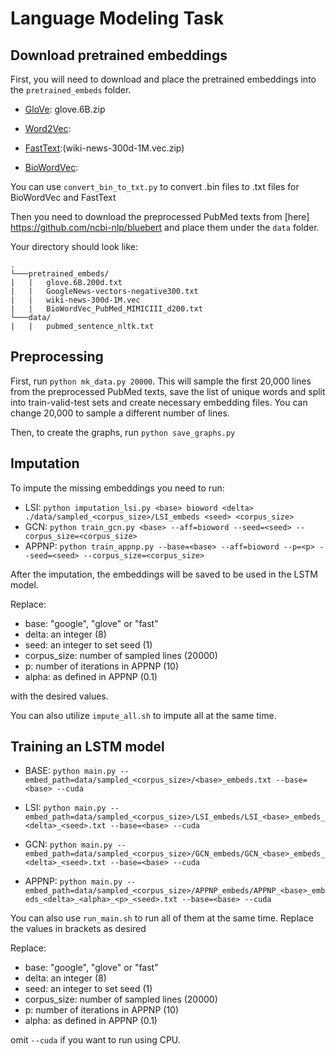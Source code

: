 # Language Modeling Task


## Download pretrained embeddings

First, you will need to download and place the pretrained embeddings into the `pretrained_embeds` folder.

* [GloVe](https://nlp.stanford.edu/projects/glove/): glove.6B.zip

* [Word2Vec](https://code.google.com/archive/p/word2vec/): 

* [FastText](https://fasttext.cc/docs/en/english-vectors.html):(wiki-news-300d-1M.vec.zip)

* [BioWordVec](https://github.com/ncbi-nlp/BioSentVec): 

You can use `convert_bin_to_txt.py` to convert .bin files to .txt files for BioWordVec and FastText

Then you need to download the preprocessed PubMed texts from [here] https://github.com/ncbi-nlp/bluebert and place them under the `data` folder.

Your directory should look like:

```
.
└───pretrained_embeds/
|   |   glove.6B.200d.txt
|   |   GoogleNews-vectors-negative300.txt
|   |   wiki-news-300d-1M.vec
|   |   BioWordVec_PubMed_MIMICIII_d200.txt
└───data/
|   |   pubmed_sentence_nltk.txt

```


## Preprocessing

First, run `python mk_data.py 20000`. This will sample the first 20,000 lines from the preprocessed PubMed texts, save the list of unique words and split into train-valid-test sets and create necessary embedding files. You can change 20,000 to sample a different number of lines.

Then, to create the graphs, run `python save_graphs.py`

## Imputation

To impute the missing embeddings you need to run:

* LSI: `python imputation_lsi.py <base> bioword <delta> ./data/sampled_<corpus_size>/LSI_embeds <seed> <corpus_size>`
* GCN: `python train_gcn.py <base> --aff=bioword --seed=<seed> --corpus_size=<corpus_size>`
* APPNP: `python train_appnp.py --base=<base> --aff=bioword --p=<p> --seed=<seed> --corpus_size=<corpus_size>`

After the imputation, the embeddings will be saved to be used in the LSTM model.

Replace:
* base: "google", "glove" or "fast"
* delta: an integer (8)
* seed: an integer to set seed (1)
* corpus_size: number of sampled lines (20000)
* p: number of iterations in APPNP (10)
* alpha: as defined in APPNP (0.1)

with the desired values.

You can also utilize `impute_all.sh` to impute all at the same time.

## Training an LSTM model

* BASE: `python main.py --embed_path=data/sampled_<corpus_size>/<base>_embeds.txt --base=<base> --cuda`

* LSI: `python main.py --embed_path=data/sampled_<corpus_size>/LSI_embeds/LSI_<base>_embeds_<delta>_<seed>.txt --base=<base> --cuda`

* GCN: `python main.py --embed_path=data/sampled_<corpus_size>/GCN_embeds/GCN_<base>_embeds_<delta>_<seed>.txt --base=<base> --cuda`

* APPNP: `python main.py --embed_path=data/sampled_<corpus_size>/APPNP_embeds/APPNP_<base>_embeds_<delta>_<alpha>_<p>_<seed>.txt --base=<base> --cuda`

You can also use `run_main.sh` to run all of them at the same time. Replace the values in brackets as desired

Replace:
* base: "google", "glove" or "fast"
* delta: an integer (8)
* seed: an integer to set seed (1)
* corpus_size: number of sampled lines (20000)
* p: number of iterations in APPNP (10)
* alpha: as defined in APPNP (0.1)

omit `--cuda` if you want to run using CPU.
